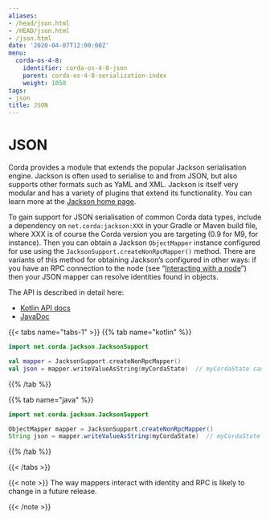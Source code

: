 ```yaml
---
aliases:
- /head/json.html
- /HEAD/json.html
- /json.html
date: '2020-04-07T12:00:00Z'
menu:
  corda-os-4-8:
    identifier: corda-os-4-8-json
    parent: corda-os-4-8-serialization-index
    weight: 1050
tags:
- json
title: JSON
---
```





# JSON

Corda provides a module that extends the popular Jackson serialisation engine. Jackson is often used to serialise
to and from JSON, but also supports other formats such as YaML and XML. Jackson is itself very modular and has
a variety of plugins that extend its functionality. You can learn more at the [Jackson home page](https://github.com/FasterXML/jackson).

To gain support for JSON serialisation of common Corda data types, include a dependency on `net.corda:jackson:XXX`
in your Gradle or Maven build file, where XXX is of course the Corda version you are targeting (0.9 for M9, for instance).
Then you can obtain a Jackson `ObjectMapper` instance configured for use using the `JacksonSupport.createNonRpcMapper()`
method. There are variants of this method for obtaining Jackson’s configured in other ways: if you have an RPC
connection to the node (see “[Interacting with a node](clientrpc.md)”) then your JSON mapper can resolve identities found in objects.

The API is described in detail here:


* [Kotlin API docs](https://api.corda.net/api/corda-os/4.7/html/api/kotlin/corda/net.corda.client.jackson/-jackson-support/index.html)
* [JavaDoc](https://api.corda.net/api/corda-os/4.7/html/api/javadoc/net/corda/client/jackson/package-summary.html)

{{< tabs name="tabs-1" >}}
{{% tab name="kotlin" %}}
```kotlin
import net.corda.jackson.JacksonSupport

val mapper = JacksonSupport.createNonRpcMapper()
val json = mapper.writeValueAsString(myCordaState)  // myCordaState can be any object.
```
{{% /tab %}}

{{% tab name="java" %}}
```java
import net.corda.jackson.JacksonSupport

ObjectMapper mapper = JacksonSupport.createNonRpcMapper()
String json = mapper.writeValueAsString(myCordaState)  // myCordaState can be any object.
```
{{% /tab %}}

{{< /tabs >}}

{{< note >}}
The way mappers interact with identity and RPC is likely to change in a future release.

{{< /note >}}
